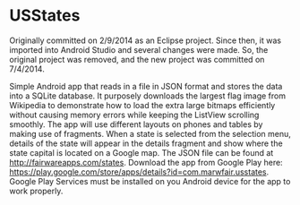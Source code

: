 USStates
========

Originally committed on 2/9/2014 as an Eclipse project. Since then, it was imported into Android Studio and several changes were made. So, the original project was removed, and the new project was committed on 7/4/2014.

Simple Android app that reads in a file in JSON format and stores the data into
a SQLite database. It purposely downloads the largest flag image from 
Wikipedia to demonstrate how to load the extra large bitmaps
efficiently without causing memory errors while keeping the ListView
scrolling smoothly. The app will use different layouts on phones and tables
by making use of fragments. When a state is selected from the selection
menu, details of the state will appear in the details fragment and show
where the state capital is located on a Google map.
The JSON file can be found at http://fairwareapps.com/states.
Download the app from Google Play here: https://play.google.com/store/apps/details?id=com.marwfair.usstates.
Google Play Services must be installed on you Android device for the app to work properly.
